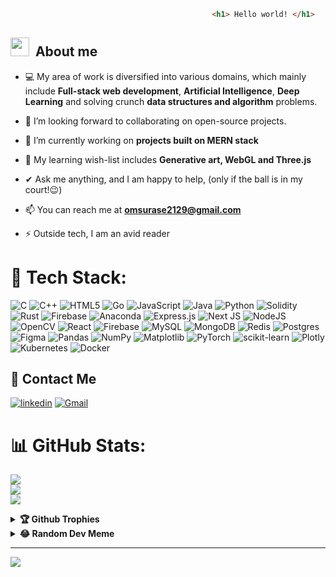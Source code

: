 ``` html
                                             <h1> Hello world! </h1>
```
## <img src="https://media.giphy.com/media/ObNTw8Uzwy6KQ/giphy.gif" width="30">&nbsp; About me

- 💻 My area of work is diversified into various domains, which mainly include **Full-stack web development**, **Artificial Intelligence**, **Deep Learning** and solving crunch **data structures and algorithm** problems. 

- 👯 I’m looking forward to collaborating on open-source projects.

- 🔭 I’m currently working on **projects built on MERN stack**

- 🌱 My learning wish-list includes **Generative art, WebGL and Three.js**

- ✔ Ask me anything, and I am happy to help, (only if the ball is in my court!😉)<br>

- 📫 You can reach me at **omsurase2129@gmail.com**

- ⚡ Outside tech, I am an avid reader  


# 📜 Tech Stack:
![C](https://img.shields.io/badge/c-%2300599C.svg?style=flat-square&logo=c&logoColor=white) 
![C++](https://img.shields.io/badge/c++-%2300599C.svg?style=flat-square&logo=c%2B%2B&logoColor=white) 
![HTML5](https://img.shields.io/badge/html5-%23E34F26.svg?style=flat-square&logo=html5&logoColor=white) 
![Go](https://img.shields.io/badge/go-%2300ADD8.svg?style=flat-square&logo=go&logoColor=white) 
![JavaScript](https://img.shields.io/badge/javascript-%23323330.svg?style=flat-square&logo=javascript&logoColor=%23F7DF1E) 
![Java](https://img.shields.io/badge/java-%23ED8B00.svg?style=flat-square&logo=openjdk&logoColor=white) 
![Python](https://img.shields.io/badge/python-3670A0?style=flat-square&logo=python&logoColor=ffdd54) 
![Solidity](https://img.shields.io/badge/Solidity-%23363636.svg?style=flat-square&logo=solidity&logoColor=white) 
![Rust](https://img.shields.io/badge/rust-%23000000.svg?style=flat-square&logo=rust&logoColor=white) 
![Firebase](https://img.shields.io/badge/firebase-%23039BE5.svg?style=flat-square&logo=firebase) 
![Anaconda](https://img.shields.io/badge/Anaconda-%2344A833.svg?style=flat-square&logo=anaconda&logoColor=white) 
![Express.js](https://img.shields.io/badge/express.js-%23404d59.svg?style=flat-square&logo=express&logoColor=%2361DAFB) 
![Next JS](https://img.shields.io/badge/Next-black?style=flat-square&logo=next.js&logoColor=white) 
![NodeJS](https://img.shields.io/badge/node.js-6DA55F?style=flat-square&logo=node.js&logoColor=white) 
![OpenCV](https://img.shields.io/badge/opencv-%23white.svg?style=flat-square&logo=opencv&logoColor=white) 
![React](https://img.shields.io/badge/react-%2320232a.svg?style=flat-square&logo=react&logoColor=%2361DAFB) 
![Firebase](https://img.shields.io/badge/Firebase-039BE5?style=flat-square&logo=Firebase&logoColor=white) 
![MySQL](https://img.shields.io/badge/mysql-%2300000f.svg?style=flat-square&logo=mysql&logoColor=white) 
![MongoDB](https://img.shields.io/badge/MongoDB-%234ea94b.svg?style=flat-square&logo=mongodb&logoColor=white) 
![Redis](https://img.shields.io/badge/redis-%23DD0031.svg?style=flat-square&logo=redis&logoColor=white) 
![Postgres](https://img.shields.io/badge/postgres-%23316192.svg?style=flat-square&logo=postgresql&logoColor=white) 
![Figma](https://img.shields.io/badge/figma-%23F24E1E.svg?style=flat-square&logo=figma&logoColor=white) 
![Pandas](https://img.shields.io/badge/pandas-%23150458.svg?style=flat-square&logo=pandas&logoColor=white) 
![NumPy](https://img.shields.io/badge/numpy-%23013243.svg?style=flat-square&logo=numpy&logoColor=white) 
![Matplotlib](https://img.shields.io/badge/Matplotlib-%23ffffff.svg?style=flat-square&logo=Matplotlib&logoColor=black) 
![PyTorch](https://img.shields.io/badge/PyTorch-%23EE4C2C.svg?style=flat-square&logo=PyTorch&logoColor=white) 
![scikit-learn](https://img.shields.io/badge/scikit--learn-%23F7931E.svg?style=flat-square&logo=scikit-learn&logoColor=white) 
![Plotly](https://img.shields.io/badge/Plotly-%233F4F75.svg?style=flat-square&logo=plotly&logoColor=white)
 ![Kubernetes](https://img.shields.io/badge/kubernetes-%23326ce5.svg?style=flat-square&logo=kubernetes&logoColor=white) 
![Docker](https://img.shields.io/badge/docker-%230db7ed.svg?style=flat-square&logo=docker&logoColor=white)

## 🔗 Contact Me

[![linkedin](https://img.shields.io/badge/linkedin-0A66C2?style=for-the-badge&logo=linkedin&logoColor=white)](https://www.linkedin.com/in/om-surase-765314222/)
<a href="omsurase2129@gmail.com">![Gmail](https://img.shields.io/badge/Gmail-D14836?style=for-the-badge&logo=gmail&logoColor=white)</a>

# 📊 GitHub Stats:
![](https://github-readme-stats.vercel.app/api?username=omsurase&theme=dark&hide_border=false&include_all_commits=false&count_private=false)<br/>
![](https://github-readme-streak-stats.herokuapp.com/?user=omsurase&theme=dark&hide_border=false)<br/>
![](https://github-readme-stats.vercel.app/api/top-langs/?username=omsurase&theme=dark&hide_border=false&include_all_commits=false&count_private=false&layout=compact)

<details>
   <summary><b>🏆 Github Trophies</b></summary>

![](https://github-profile-trophy.vercel.app/?username=omsurase&theme=radical&no-frame=false&no-bg=false&margin-w=4)
</details>



<details>
 <summary><b>😂 Random Dev Meme</b></summary>
<img src='https://randommeme-five.vercel.app/' style="height: 400px;"/>
</details>

---
[![](https://visitcount.itsvg.in/api?id=omsurase&icon=5&color=0)](https://visitcount.itsvg.in)

<!-- Proudly created with GPRM ( https://gprm.itsvg.in ) -->
